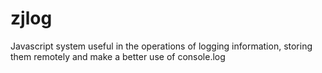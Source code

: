 zjlog
=====

Javascript system useful in the operations of logging information, storing them remotely and make a better use of console.log
